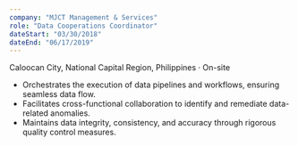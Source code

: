 ```yaml
---
company: "MJCT Management & Services"
role: "Data Cooperations Coordinator"
dateStart: "03/30/2018"
dateEnd: "06/17/2019"
---
```


Caloocan City, National Capital Region, Philippines · On-site

- Orchestrates the execution of data pipelines and workflows, ensuring seamless data flow.
- Facilitates cross-functional collaboration to identify and remediate data-related anomalies.
- Maintains data integrity, consistency, and accuracy through rigorous quality control measures.
